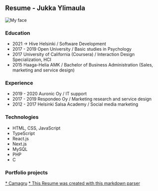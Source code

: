 ## Resume - Jukka Ylimaula

![My face](./D93A0299smaller.jpg)
### Education

- 2021 ->    Hive Helsinki / Software Development
- 2017 -    2019 Open University / Basic studies in Psychology
- 2017    University of California (Coursera) / Interaction Design Specialization, HCI
- 2015    Haaga-Helia AMK / Bachelor of Business Administration (Sales, marketing and service design)

### Experience

- 2019 - 2020    Auronic Oy / IT support
- 2017 - 2019    Respondeo Oy / Marketing research and service design
- 2012 - 2017    Helsinki Salsa Academy / Social media marketing

### Technologies

- HTML, CSS, JavaScript
- TypeScript
- React.js
- Next.js
- MySQL
- PHP
- C

### Portfolio projects

[* Camagru](https://github.com/Jukkay/camagru)
[* This Resume was created with this markdown parser](https://github.com/Jukkay/markdown-parser)
